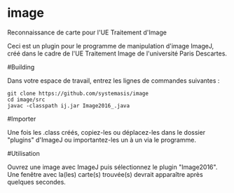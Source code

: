 # image
Reconnaissance de carte pour l'UE Traitement d'Image

Ceci est un plugin pour le programme de manipulation d'image ImageJ, créé dans le cadre de l'UE Traitement Image de l'université Paris Descartes.

#Building

Dans votre espace de travail, entrez les lignes de commandes suivantes :

```
git clone https://github.com/systemasis/image
cd image/src
javac -classpath ij.jar Image2016_.java
```

#Importer

Une fois les .class créés, copiez-les ou déplacez-les dans le dossier "plugins" d'ImageJ ou importantez-les un à un via le programme.

#Utilisation

Ouvrez une image avec ImageJ puis sélectionnez le plugin "Image2016". Une fenêtre avec la(les) carte(s) trouvée(s) devrait apparaître après quelques secondes.
